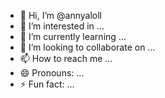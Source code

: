 - 👋 Hi, I’m @annyaloll
- 👀 I’m interested in ...
- 🌱 I’m currently learning ...
- 💞️ I’m looking to collaborate on ...
- 📫 How to reach me ...
- 😄 Pronouns: ...
- ⚡ Fun fact: ...

<!---
annyaloll/annyaloll is a ✨ special ✨ repository because its `README.md` (this file) appears on your GitHub profile.
You can click the Preview link to take a look at your changes.
--->
